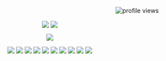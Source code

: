 <!-- 방문자 수 카운터 -->
<p align="right">
  <img src="https://komarev.com/ghpvc/?username=Developer-Duck&label=Profile%20views&color=0e75b6&style=flat" alt="profile views" />
</p>



<!-- GitHub 언어 그래프 + Stats 나란히 배치 -->
<p align="center" margin="0 10">
  <img align="center" src="https://github-readme-stats.vercel.app/api/top-langs/?username=Developer-Duck&layout=compact&langs_count=8&theme=tokyonight" />
  <img align="center" src="https://github-readme-stats.vercel.app/api?username=Developer-Duck&show_icons=true&theme=tokyonight" />
</p>

<!-- GitHub 히트맵 (activity graph) -->
<p align="center" margin="0 10">
  <img src="https://github-readme-activity-graph.vercel.app/graph?username=Developer-Duck&theme=tokyo-night&area=true" />
</p>

<!-- 기술 스택 뱃지 -->
<p align="center">
  <img src="https://img.shields.io/badge/HTML5-E34F26?style=for-the-badge&logo=html5&logoColor=white"/>
  <img src="https://img.shields.io/badge/CSS3-1572B6?style=for-the-badge&logo=css3&logoColor=white"/>
  <img src="https://img.shields.io/badge/JavaScript-F7DF1E?style=for-the-badge&logo=javascript&logoColor=black"/>
  <img src="https://img.shields.io/badge/React-20232A?style=for-the-badge&logo=react&logoColor=61DAFB"/>
  <img src="https://img.shields.io/badge/Python-3776AB?style=for-the-badge&logo=python&logoColor=white"/>
  <img src="https://img.shields.io/badge/OpenCV-5C3EE8?style=for-the-badge&logo=opencv&logoColor=white"/>
  <img src="https://img.shields.io/badge/YOLO-000000?style=for-the-badge&logoColor=white"/>
  <img src="https://img.shields.io/badge/PyQt5-41CD52?style=for-the-badge&logo=qt&logoColor=white"/>
  <img src="https://img.shields.io/badge/WPF-512BD4?style=for-the-badge&logo=.net&logoColor=white"/>
  <img src="https://img.shields.io/badge/C%23-239120?style=for-the-badge&logo=c-sharp&logoColor=white"/>
</p>
